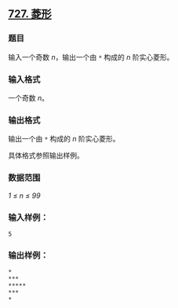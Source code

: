 ## [727. 菱形](https://www.acwing.com/problem/content/729/)

### 题目

输入一个奇数 *n*，输出一个由 `*` 构成的 *n* 阶实心菱形。

### 输入格式

一个奇数 *n*。

### 输出格式

输出一个由 `*` 构成的 *n* 阶实心菱形。

具体格式参照输出样例。

### 数据范围

*1 ≤ n ≤ 99*

### 输入样例：

```
5
```

### 输出样例：

```
*
***
*****
***
*
```
